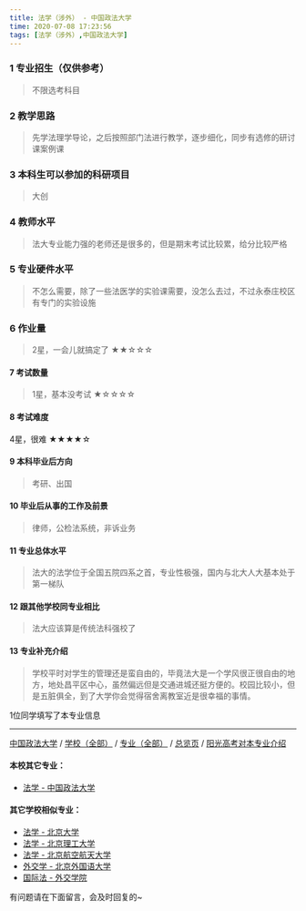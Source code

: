 ```yaml
---
title: 法学（涉外） - 中国政法大学
time: 2020-07-08 17:23:56
tags: [法学（涉外）,中国政法大学]
---
```

### 1 专业招生（仅供参考）  
> 不限选考科目  


### 2 教学思路
> 先学法理学导论，之后按照部门法进行教学，逐步细化，同步有选修的研讨课案例课


### 3 本科生可以参加的科研项目
>  大创


### 4 教师水平
> 法大专业能力强的老师还是很多的，但是期末考试比较累，给分比较严格


### 5 专业硬件水平
> 不怎么需要，除了一些法医学的实验课需要，没怎么去过，不过永泰庄校区有专门的实验设施


### 6 作业量
>2星，一会儿就搞定了
★★☆☆☆


#### 7 考试数量
>1星，基本没考试
★☆☆☆☆


#### 8 考试难度
> 
4星，很难
★★★★☆


#### 9 本科毕业后方向
> 考研、出国


#### 10 毕业后从事的工作及前景
> 律师，公检法系统，非诉业务


#### 11 专业总体水平
> 法大的法学位于全国五院四系之首，专业性极强，国内与北大人大基本处于第一梯队


#### 12 跟其他学校同专业相比
> 法大应该算是传统法科强校了


#### 13 专业补充介绍
> 学校平时对学生的管理还是蛮自由的，毕竟法大是一个学风很正很自由的地方，地处昌平区中心，虽然偏远但是交通进城还挺方便的。校园比较小，但是五脏俱全，到了大学你会觉得宿舍离教室近是很幸福的事情。

1位同学填写了本专业信息
***
[中国政法大学](http://www.jianshu.com/p/36811c43b40c) / [学校（全部）](http://www.jianshu.com/p/3efa6bcca419) / [专业（全部）](http://www.jianshu.com/p/2d4c6d3552c2) / [总览页](http://www.jianshu.com/p/445daeb4fa00) / [阳光高考对本专业介绍](http://gaokao.chsi.com.cn/sch/zyk/view.do?schId=73394671&specId=73381155
)
#### 本校其它专业：
- [法学 - 中国政法大学](http://www.jianshu.com/p/b7701ed3cb8f)

#### 其它学校相似专业：
- [法学 - 北京大学](http://www.jianshu.com/p/67bf7fc84283)
- [法学 - 北京理工大学](http://www.jianshu.com/p/a1edd0b533fb)
- [法学 - 北京航空航天大学](https://www.jianshu.com/p/fc471907e297)
- [外交学 - 北京外国语大学](http://www.jianshu.com/p/1fd62a7bd5ad)
- [国际法 - 外交学院](http://www.jianshu.com/p/041f7cb60325)

有问题请在下面留言，会及时回复的~